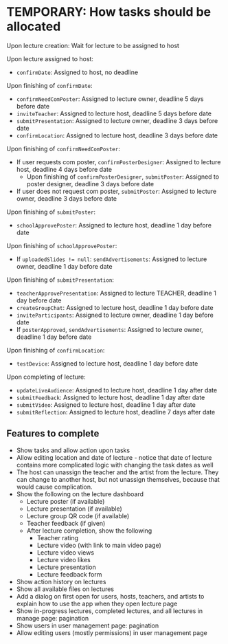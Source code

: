 # TEMPORARY: How tasks should be allocated

Upon lecture creation: Wait for lecture to be assigned to host

Upon lecture assigned to host:

* `confirmDate`: Assigned to host, no deadline

Upon finishing of `confirmDate`:

* `confirmNeedComPoster`: Assigned to lecture owner, deadline 5 days before date
* `inviteTeacher`: Assigned to lecture host, deadline 5 days before date
* `submitPresentation`: Assigned to lecture owner, deadline 3 days before date
* `confirmLocation`: Assigned to lecture host, deadline 3 days before date

Upon finishing of `confirmNeedComPoster`:

* If user requests com poster, `confirmPosterDesigner`: Assigned to lecture host, deadline 4 days before date
  * Upon finishing of `confirmPosterDesigner`, `submitPoster`: Assigned to poster designer, deadline 3 days before date
* If user does not request com poster, `submitPoster`: Assigned to lecture owner, deadline 3 days before date

Upon finishing of `submitPoster`:

* `schoolApprovePoster`: Assigned to lecture host, deadline 1 day before date

Upon finishing of `schoolApprovePoster`:

* If `uploadedSlides != null`: `sendAdvertisements`: Assigned to lecture owner, deadline 1 day before date

Upon finishing of `submitPresentation`:

* `teacherApprovePresentation`: Assigned to lecture TEACHER, deadline 1 day before date
* `createGroupChat`: Assigned to lecture host, deadline 1 day before date
* `inviteParticipants`: Assigned to lecture owner, deadline 1 day before date
* If `posterApproved`, `sendAdvertisements`: Assigned to lecture owner, deadline 1 day before date

Upon finishing of `confirmLocation`:

* `testDevice`: Assigned to lecture host, deadline 1 day before date

Upon completing of lecture:

* `updateLiveAudience`: Assigned to lecture host, deadline 1 day after date
* `submitFeedback`: Assigned to lecture host, deadline 1 day after date
* `submitVideo`: Assigned to lecture host, deadline 1 day after date
* `submitReflection`: Assigned to lecture host, deadline 7 days after date

## Features to complete

* Show tasks and allow action upon tasks
* Allow editing location and date of lecture - notice that date of lecture contains more complicated logic with changing
  the task dates as well
* The host can unassign the teacher and the artist from the lecture. They can change to another host, but not unassign
  themselves, because that would cause complication.
* Show the following on the lecture dashboard
  * Lecture poster (if available)
  * Lecture presentation (if available)
  * Lecture group QR code (if available)
  * Teacher feedback (if given)
  * After lecture completion, show the following
    * Teacher rating
    * Lecture video (with link to main video page)
    * Lecture video views
    * Lecture video likes
    * Lecture presentation
    * Lecture feedback form
* Show action history on lectures
* Show all available files on lectures
* Add a dialog on first open for users, hosts, teachers, and artists to explain how to use the app when they open
  lecture page
* Show in-progress lectures, completed lectures, and all lectures in manage page: pagination
* Show users in user management page: pagination
* Allow editing users (mostly permissions) in user management page

